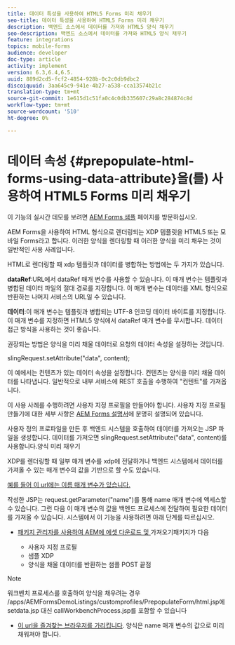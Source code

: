 ```yaml
---
title: 데이터 특성을 사용하여 HTML5 Forms 미리 채우기
seo-title: 데이터 특성을 사용하여 HTML5 Forms 미리 채우기
description: 백엔드 소스에서 데이터를 가져와 HTML5 양식 채우기
seo-description: 백엔드 소스에서 데이터를 가져와 HTML5 양식 채우기
feature: integrations
topics: mobile-forms
audience: developer
doc-type: article
activity: implement
version: 6.3,6.4,6.5.
uuid: 889d2cd5-fcf2-4854-928b-0c2c0db9dbc2
discoiquuid: 3aa645c9-941e-4b27-a538-cca13574b21c
translation-type: tm+mt
source-git-commit: 1e615d1c51fa0c4c0db335607c29a8c284874c8d
workflow-type: tm+mt
source-wordcount: '510'
ht-degree: 0%

---
```



# 데이터 속성 {#prepopulate-html-forms-using-data-attribute}을(를) 사용하여 HTML5 Forms 미리 채우기

이 기능의 실시간 데모를 보려면 [AEM Forms 샘플](https://forms.enablementadobe.com/content/samples/samples.html?query=0) 페이지를 방문하십시오.

AEM Forms을 사용하여 HTML 형식으로 렌더링되는 XDP 템플릿을 HTML5 또는 모바일 Forms라고 합니다. 이러한 양식을 렌더링할 때 이러한 양식을 미리 채우는 것이 일반적인 사용 사례입니다.

HTML로 렌더링할 때 xdp 템플릿과 데이터를 병합하는 방법에는 두 가지가 있습니다.

**dataRef**:URL에서 dataRef 매개 변수를 사용할 수 있습니다. 이 매개 변수는 템플릿과 병합된 데이터 파일의 절대 경로를 지정합니다. 이 매개 변수는 데이터를 XML 형식으로 반환하는 나머지 서비스의 URL일 수 있습니다.

**데이터**:이 매개 변수는 템플릿과 병합되는 UTF-8 인코딩 데이터 바이트를 지정합니다. 이 매개 변수를 지정하면 HTML5 양식에서 dataRef 매개 변수를 무시합니다. 데이터 접근 방식을 사용하는 것이 좋습니다.

권장되는 방법은 양식을 미리 채울 데이터로 요청의 데이터 속성을 설정하는 것입니다.

slingRequest.setAttribute(&quot;data&quot;, content);

이 예에서는 컨텐츠가 있는 데이터 속성을 설정합니다. 컨텐츠는 양식을 미리 채울 데이터를 나타냅니다. 일반적으로 내부 서비스에 REST 호출을 수행하여 &quot;컨텐트&quot;를 가져옵니다.

이 사용 사례를 수행하려면 사용자 지정 프로필을 만들어야 합니다. 사용자 지정 프로필 만들기에 대한 세부 사항은 [AEM Forms 설명서](https://helpx.adobe.com/aem-forms/6/html5-forms/custom-profile.html)에 분명히 설명되어 있습니다.

사용자 정의 프로파일을 만든 후 백엔드 시스템을 호출하여 데이터를 가져오는 JSP 파일을 생성합니다. 데이터를 가져오면 slingRequest.setAttribute(&quot;data&quot;, content)를 사용합니다.양식 미리 채우기

XDP를 렌더링할 때 일부 매개 변수를 xdp에 전달하거나 백엔드 시스템에서 데이터를 가져올 수 있는 매개 변수의 값을 기반으로 할 수도 있습니다.

[예를 들어 이 url에는 이름 매개 변수가 있습니다.](http://localhost:4502/content/dam/formsanddocuments/PrepopulateMobileForm.xdp/jcr:content?name=john)

작성한 JSP는 request.getParameter(&quot;name&quot;)를 통해 name 매개 변수에 액세스할 수 있습니다. 그런 다음 이 매개 변수의 값을 백엔드 프로세스에 전달하여 필요한 데이터를 가져올 수 있습니다.
시스템에서 이 기능을 사용하려면 아래 단계를 따르십시오.

* [패키지 관리자를 사용하여 AEM에 에셋 다운로드 및 ](assets/prepopulatemobileform.zip)
가져오기패키지가 다음

   * 사용자 지정 프로필
   * 샘플 XDP
   * 양식을 채울 데이터를 반환하는 샘플 POST 끝점

>[!NOTE]
>
>워크벤치 프로세스를 호출하여 양식을 채우려는 경우 /apps/AEMFormsDemoListings/customprofiles/PrepopulateForm/html.jsp에 setdata.jsp 대신 callWorkbenchProcess.jsp를 포함할 수 있습니다

* [이 url을 즐겨찾는 브라우저를 가리킵니다](http://localhost:4502/content/dam/formsanddocuments/PrepopulateMobileForm.xdp/jcr:content?name=Adobe%20Systems). 양식은 name 매개 변수의 값으로 미리 채워져야 합니다.
